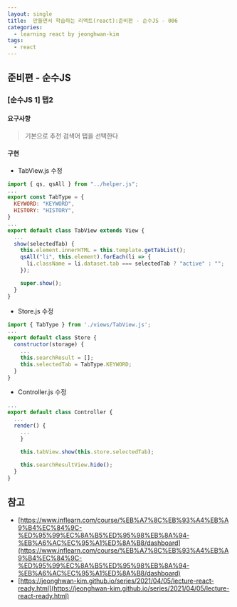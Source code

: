 ```yaml
---
layout: single
title:  만들면서 학습하는 리액트(react):준비편 - 순수JS - 006
categories: 
  - learning react by jeonghwan-kim
tags: 
  - react
---
```


## 준비편 - 순수JS

### [순수JS 1] 탭2

#### 요구사항

> 기본으로 추천 검색어 탭을 선택한다

#### 구현

- TabView.js 수정

```javascript
import { qs, qsAll } from "../helper.js";
...
export const TabType = {
  KEYWORD: "KEYWORD",
  HISTORY: "HISTORY",
}
...
export default class TabView extends View {
  ...
  show(selectedTab) {
    this.element.innerHTML = this.template.getTabList();
    qsAll("li", this.element).forEach(li => {
      li.className = li.dataset.tab === selectedTab ? "active" : "";
    });

    super.show();
  }
}
```

- Store.js 수정

```javascript
import { TabType } from './views/TabView.js';
...
export default class Store {
  constructor(storage) {
    ...
    this.searchResult = [];
    this.selectedTab = TabType.KEYWORD;
  }
}
```

- Controller.js 수정

```javascript
...
export default class Controller {
  ...
  render() {
    ...
    }

    this.tabView.show(this.store.selectedTab);
    
    this.searchResultView.hide();
  }
}
```

## 참고
- [https://www.inflearn.com/course/%EB%A7%8C%EB%93%A4%EB%A9%B4%EC%84%9C-%ED%95%99%EC%8A%B5%ED%95%98%EB%8A%94-%EB%A6%AC%EC%95%A1%ED%8A%B8/dashboard](https://www.inflearn.com/course/%EB%A7%8C%EB%93%A4%EB%A9%B4%EC%84%9C-%ED%95%99%EC%8A%B5%ED%95%98%EB%8A%94-%EB%A6%AC%EC%95%A1%ED%8A%B8/dashboard)
- [https://jeonghwan-kim.github.io/series/2021/04/05/lecture-react-ready.html](https://jeonghwan-kim.github.io/series/2021/04/05/lecture-react-ready.html)
